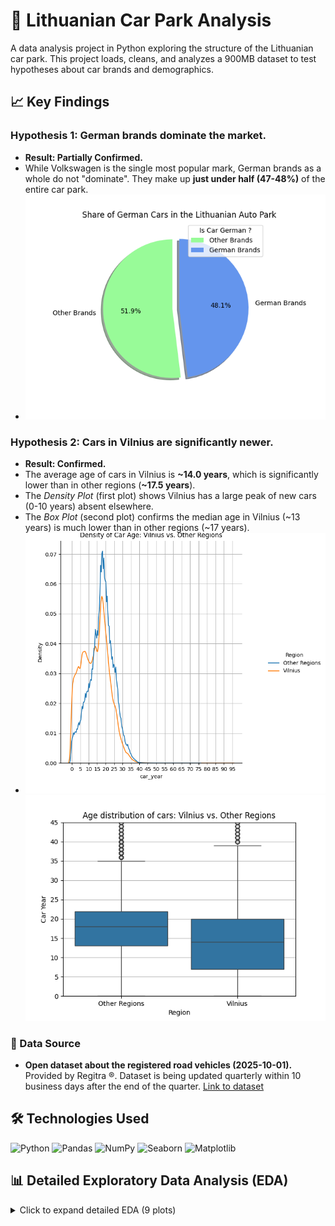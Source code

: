# 🚗 Lithuanian Car Park Analysis

A data analysis project in Python exploring the structure of the Lithuanian car park. This project loads, cleans, and analyzes a 900MB dataset to test hypotheses about car brands and demographics.

## 📈 Key Findings

### Hypothesis 1: German brands dominate the market.
* **Result: Partially Confirmed.**
* While Volkswagen is the single most popular mark, German brands as a whole do not "dominate". They make up **just under half (47-48%)** of the entire car park.
* ![Hypothesis 1](images/hyp_1.png)

### Hypothesis 2: Cars in Vilnius are significantly newer.
* **Result: Confirmed.**
* The average age of cars in Vilnius is **~14.0 years**, which is significantly lower than in other regions (**~17.5 years**).
* The *Density Plot* (first plot) shows Vilnius has a large peak of new cars (0-10 years) absent elsewhere.
* The *Box Plot* (second plot) confirms the median age in Vilnius (~13 years) is much lower than in other regions (~17 years).
* ![Hypothesis 2.1](images/hyp_21.png) ![Hypothesis 2.2](images/Hyp_22.png)

### 📂 Data Source
- **Open dataset about the registered road vehicles (2025-10-01).** Provided by Regitra ®️. Dataset is being updated quarterly within 10 business days after the end of the quarter. [Link to dataset](https://www.regitra.lt/imone/atviri-duomenys/#transporto-priemones)


## 🛠️ Technologies Used

![Python](https://img.shields.io/badge/Python-FFD43B?style=for-the-badge&logo=python&logoColor=306998)
![Pandas](https://img.shields.io/badge/Pandas-1A5276?style=for-the-badge&logo=pandas&logoColor=F5F5F5)
![NumPy](https://img.shields.io/badge/NumPy-4D77CF?style=for-the-badge&logo=numpy&logoColor=white)
![Seaborn](https://img.shields.io/badge/Seaborn-69B3A2?style=for-the-badge&logo=python&logoColor=white)
![Matplotlib](https://img.shields.io/badge/Matplotlib-005C8F?style=for-the-badge&logo=plotly&logoColor=F5F5F5)


## 📊 Detailed Exploratory Data Analysis (EDA)

<details>
<summary>Click to expand detailed EDA (9 plots)</summary>

### Top 10 Car Marks
* **Insight:** Volkswagen is the most popular single brand (16.6%). However, nearly a third of all cars fall into the "Others" category.
* ![Top 10 Marks in Lithuania](images/top10carmarksppie.png)

### Top 20 Car Marks (Bar Chart)
* **Insight:** This confirms the top 3: VW (16.6%), Audi (10.6%), and Toyota (9.8%).
* ![Top 20 Marks in Lithuania](images/top20carmarksplot.png)

### Top 3 Models of Top 3 Brands
* **Insight:** Drilling down, the most popular models for the top brands are VW Passat (82k), Audi A6 (29k), and Toyota Avensis (25k).
* ![Top 3 Models of Top 3 Marks](images/top3top3.png)

### Top 7 Colors
* **Insight:** Grey is the most dominant color. The vast majority (84.2%) of all cars are one of seven colors: grey, black, blue, white, red, green, or brown.
* ![Top 7 Colors](images/top7col.png)

### Car Conditions
* **Insight:** The majority of Lithuanian cars are classified as 'Old' (15-20 years) or 'Very Old' (>20 years).
* ![Car Conditions](images/conditions.png)

### Top 15 Oldest & Newest Cars (Average Age)
* **Insight (Oldest):** Audi is among the brands with the oldest average age (20.6 years).
* ![Top 15 Oldest Cars](images/top15oldest.png)
* **Insight (Newest):** This chart reveals a data anomaly: "Moskvich" has an average age of 11.4 years, which is impossible. This highlights an issue in the source data - `first_reg_date` for older models.
* ![Top 15 Newest Cars](images/top15newest.png)

### Top 10 Municipalities
* **Insight:** As expected, Vilnius City and Kaunas City have the most registered cars. Interestingly, the *regions* of Vilnius and Kaunas have a similar number of cars as the city of Klaipeda.
* ![Top 10 Municipalities](images/top10mun.png)

</details>







